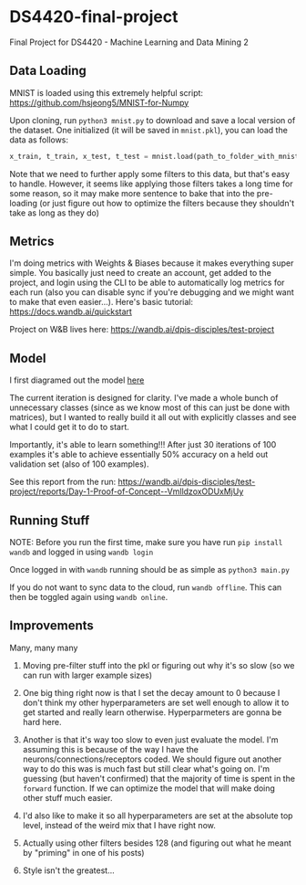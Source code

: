 # DS4420-final-project
Final Project for DS4420 - Machine Learning and Data Mining 2


## Data Loading

MNIST is loaded using this extremely helpful script: https://github.com/hsjeong5/MNIST-for-Numpy

Upon cloning, run `python3 mnist.py` to download and save a local version of the dataset. 
One initialized (it will be saved in `mnist.pkl`), you can load the data as follows:
```python
x_train, t_train, x_test, t_test = mnist.load(path_to_folder_with_mnist_pickle)
```

Note that we need to further apply some filters to this data, but that's easy to handle.
However, it seems like applying those filters takes a long time for some reason, so it
may make more sentence to bake that into the pre-loading (or just figure out how to optimize
the filters because they shouldn't take as long as they do)


## Metrics

I'm doing metrics with Weights & Biases because it makes everything super simple. You
basically just need to create an account, get added to the project, and login using the CLI
to be able to automatically log metrics for each run (also you can disable sync if you're
debugging and we might want to make that even easier...). Here's basic tutorial:
https://docs.wandb.ai/quickstart

Project on W&B lives here: https://wandb.ai/dpis-disciples/test-project


## Model
I first diagramed out the model [here](https://drive.google.com/file/d/1jAAYdev91q2Cm0j38MTHdHoRY_FjaVfx/view?usp=sharing)

The current iteration is designed for clarity. I've made a whole bunch of unnecessary classes
(since as we know most of this can just be done with matrices), but I wanted to really
build it all out with explicitly classes and see what I could get it to do to start.

Importantly, it's able to learn something!!! After just 30 iterations of 100 examples
it's able to achieve essentially 50% accuracy on a held out validation set (also of 100 examples).

See this report from the run:
https://wandb.ai/dpis-disciples/test-project/reports/Day-1-Proof-of-Concept--VmlldzoxODUxMjUy


## Running Stuff

NOTE: Before you run the first time, make sure you have run `pip install wandb` and logged in
using `wandb login` 

Once logged in with `wandb` running should be as simple as `python3 main.py`

If you do not want to sync data to the cloud, run `wandb offline`. This can then be toggled again
using `wandb online`. 


## Improvements
Many, many many

1. Moving pre-filter stuff into the pkl or figuring out why it's so slow (so we can run with larger example sizes)

2. One big thing right now is that I set the decay amount to 0 because I don't think my other hyperparameters are set well enough to allow it to get started and really learn otherwise. Hyperparmeters are gonna be hard here.

3. Another is that it's way too slow to even just evaluate the model. I'm assuming this is because of the way I have the neurons/connections/receptors coded. We should figure out another way to do this was is much fast but still clear what's going on. I'm guessing (but haven't confirmed) that the majority of time is spent in the `forward` function. If we can optimize the model that will make doing other stuff much easier.

4. I'd also like to make it so all hyperparameters are set at the absolute top level, instead of the weird mix that I have right now.

5. Actually using other filters besides 128 (and figuring out what he meant by "priming" in one of his posts)

6. Style isn't the greatest...




